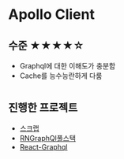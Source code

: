 # Apollo Client

## 수준 ★★★★☆
- Graphql에 대한 이해도가 충분함
- Cache를 능수능란하게 다룸

#

## 진행한 프로젝트
- [스크랩](../2019/스크랩.md)
- [RNGraphQl풀스택](../2020/RNGraphQl풀스택.md)
- [React-Graphql](../2020/react-graphql.md)